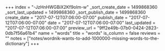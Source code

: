 +++
index = "-JzHnHWGBiX2Kf9oIm-w"
_sort_create_date = 1499868360
_sort_last_updated = 1499868360
_sort_publish_date = 1499868360
create_date = "2017-07-12T07:06:00-07:00"
publish_date = "2017-07-12T07:06:00-07:00"
date = "2017-07-12T07:06:00-07:00"
last_updated = "2017-07-12T07:06:00-07:00"
preview_url = "9ff2e49b-07b0-0424-2823-0db7f56a61b4"
name = "words"
title = "words"
is_column = false
reviews = ""
notes = ["notes/wordnik-wants-to-add-1000000-missing-words-to-the-dictionary"]
+++

